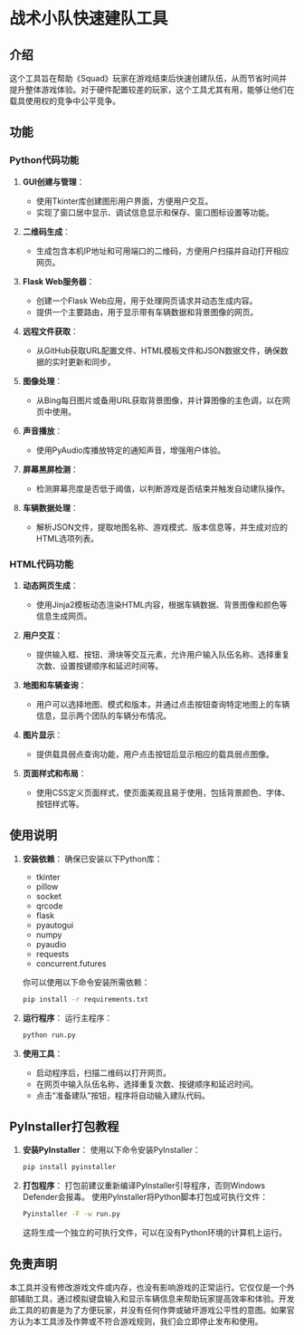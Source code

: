 
# 战术小队快速建队工具

## 介绍

这个工具旨在帮助《Squad》玩家在游戏结束后快速创建队伍，从而节省时间并提升整体游戏体验。对于硬件配置较差的玩家，这个工具尤其有用，能够让他们在载具使用权的竞争中公平竞争。

## 功能

### Python代码功能

1. **GUI创建与管理**：
   - 使用Tkinter库创建图形用户界面，方便用户交互。
   - 实现了窗口居中显示、调试信息显示和保存、窗口图标设置等功能。

2. **二维码生成**：
   - 生成包含本机IP地址和可用端口的二维码，方便用户扫描并自动打开相应网页。

3. **Flask Web服务器**：
   - 创建一个Flask Web应用，用于处理网页请求并动态生成内容。
   - 提供一个主要路由，用于显示带有车辆数据和背景图像的网页。

4. **远程文件获取**：
   - 从GitHub获取URL配置文件、HTML模板文件和JSON数据文件，确保数据的实时更新和同步。

5. **图像处理**：
   - 从Bing每日图片或备用URL获取背景图像，并计算图像的主色调，以在网页中使用。

6. **声音播放**：
   - 使用PyAudio库播放特定的通知声音，增强用户体验。

7. **屏幕黑屏检测**：
   - 检测屏幕亮度是否低于阈值，以判断游戏是否结束并触发自动建队操作。

8. **车辆数据处理**：
   - 解析JSON文件，提取地图名称、游戏模式、版本信息等，并生成对应的HTML选项列表。

### HTML代码功能

1. **动态网页生成**：
   - 使用Jinja2模板动态渲染HTML内容，根据车辆数据、背景图像和颜色等信息生成网页。

2. **用户交互**：
   - 提供输入框、按钮、滑块等交互元素，允许用户输入队伍名称、选择重复次数、设置按键顺序和延迟时间等。

3. **地图和车辆查询**：
   - 用户可以选择地图、模式和版本，并通过点击按钮查询特定地图上的车辆信息，显示两个团队的车辆分布情况。

4. **图片显示**：
   - 提供载具弱点查询功能，用户点击按钮后显示相应的载具弱点图像。

5. **页面样式和布局**：
   - 使用CSS定义页面样式，使页面美观且易于使用，包括背景颜色、字体、按钮样式等。

## 使用说明

1. **安装依赖**：
   确保已安装以下Python库：
   - tkinter
   - pillow
   - socket
   - qrcode
   - flask
   - pyautogui
   - numpy
   - pyaudio
   - requests
   - concurrent.futures

   你可以使用以下命令安装所需依赖：
   ```sh
   pip install -r requirements.txt
   ```

2. **运行程序**：
   运行主程序：
   ```sh
   python run.py
   ```

3. **使用工具**：
   - 启动程序后，扫描二维码以打开网页。
   - 在网页中输入队伍名称，选择重复次数、按键顺序和延迟时间。
   - 点击“准备建队”按钮，程序将自动输入建队代码。

## PyInstaller打包教程

1. **安装PyInstaller**：
   使用以下命令安装PyInstaller：
   ```sh
   pip install pyinstaller
   ```

2. **打包程序**：
   打包前建议重新编译PyInstaller引导程序，否则Windows Defender会报毒。
   使用PyInstaller将Python脚本打包成可执行文件：
   ```sh
   Pyinstaller -F -w run.py
   ```

   这将生成一个独立的可执行文件，可以在没有Python环境的计算机上运行。

## 免责声明

本工具并没有修改游戏文件或内存，也没有影响游戏的正常运行。它仅仅是一个外部辅助工具，通过模拟键盘输入和显示车辆信息来帮助玩家提高效率和体验。开发此工具的初衷是为了方便玩家，并没有任何作弊或破坏游戏公平性的意图。如果官方认为本工具涉及作弊或不符合游戏规则，我们会立即停止发布和使用。
